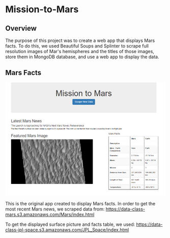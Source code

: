 # Mission-to-Mars

## Overview 
The purpose of this project was to create a web app that displays Mars facts.  To do this, we used Beautiful Soups and Splinter to scrape full resolution images of Mar's hemispheres and the titles of those images, store them in MongoDB database, and use a web app to display the data.

## Mars Facts 

![image](https://github.com/snkty8/Mission-to-Mars/blob/main/screenshot_Mission_to_Mars.png)

This is the original app created to display Mars facts.  In order to get the most recent Mars news, we scraped data from:
https://data-class-mars.s3.amazonaws.com/Mars/index.html

To get the displayed surface picture and facts table, we used:
https://data-class-jpl-space.s3.amazonaws.com/JPL_Space/index.html



